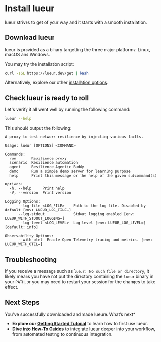 # Install lueur

lueur strives to get of your way and it starts with a smooth installation.

## Download lueur

lueur is provided as a binary targetting the three major platforms: Linux,
macOS and Windows.

You may try the installation script:

```bash
curl -sSL https://lueur.dev/get | bash
```

Alternatively, explore our other [installation options](../how-to/install.md#download-the-lueur-binary).

## Check lueur is ready to roll

Let's verify it all went well by running the following command:

```bash
lueur --help
```

This should output the following:

```
A proxy to test network resilience by injecting various faults.

Usage: lueur [OPTIONS] <COMMAND>

Commands:
  run       Resilience proxy
  scenario  Resilience automation
  agent     Resilience Agentic Buddy
  demo      Run a simple demo server for learning purpose
  help      Print this message or the help of the given subcommand(s)

Options:
  -h, --help     Print help
  -V, --version  Print version

Logging Options:
      --log-file <LOG_FILE>    Path to the log file. Disabled by default [env: LUEUR_LOG_FILE=]
      --log-stdout             Stdout logging enabled [env: LUEUR_WITH_STDOUT_LOGGING=]
      --log-level <LOG_LEVEL>  Log level [env: LUEUR_LOG_LEVEL=] [default: info]

Observability Options:
      --with-otel  Enable Open Telemetry tracing and metrics. [env: LUEUR_WITH_OTEL=]

```

## Troubleshooting

If you receive a message such as ̀`lueur: No such file or directory`, it likely
means you have not put the directory containing the `lueur` binary in your 
`PATH`, or you may need to restart your session for the changes to take
effect.

## Next Steps

You’ve successfully downloaded and made lueure. What’s next?

- **Explore our [Getting Started Tutorial](../getting-started/)** to learn how to first use lueur.
- **Dive into [How-To Guides](../../how-to/)** to integrate lueur deeper into
  your workflow, from automated testing to continuous integration.
